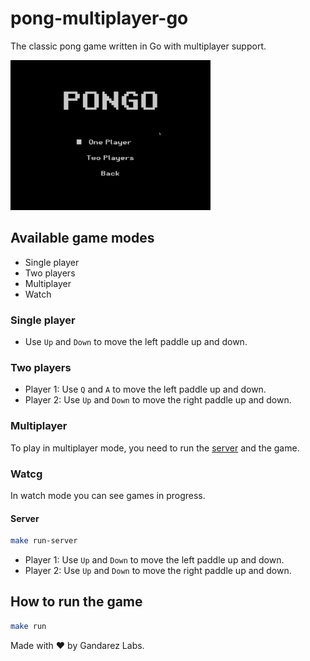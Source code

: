 # pong-multiplayer-go

The classic pong game written in Go with multiplayer support.

<img src="assets/doc/pongo.gif" width="320" height="240" alt="PONGO" />

## Available game modes

- Single player
- Two players
- Multiplayer
- Watch

### Single player

- Use `Up` and `Down` to move the left paddle up and down.

### Two players

- Player 1: Use `Q` and `A` to move the left paddle up and down.
- Player 2: Use `Up` and `Down` to move the right paddle up and down.

### Multiplayer

To play in multiplayer mode, you need to run the [server](https://github.com/reneepc/pongo-server/) and the game.

### Watcg

In watch mode you can see games in progress.

#### Server

```bash
make run-server
```

- Player 1: Use `Up` and `Down` to move the left paddle up and down.
- Player 2: Use `Up` and `Down` to move the right paddle up and down.

## How to run the game

```bash
make run
```

Made with :heart: by Gandarez Labs.
